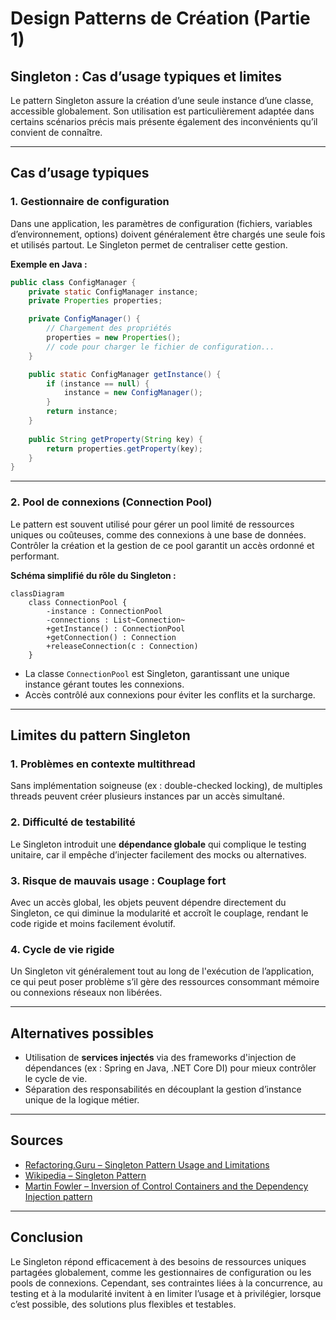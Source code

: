 # Design Patterns de Création (Partie 1)  
## Singleton : Cas d’usage typiques et limites

Le pattern Singleton assure la création d’une seule instance d’une classe, accessible globalement. Son utilisation est particulièrement adaptée dans certains scénarios précis mais présente également des inconvénients qu’il convient de connaître.

---

## Cas d’usage typiques

### 1. Gestionnaire de configuration

Dans une application, les paramètres de configuration (fichiers, variables d’environnement, options) doivent généralement être chargés une seule fois et utilisés partout. Le Singleton permet de centraliser cette gestion.

**Exemple en Java :**

```java
public class ConfigManager {
    private static ConfigManager instance;
    private Properties properties;

    private ConfigManager() {
        // Chargement des propriétés
        properties = new Properties();
        // code pour charger le fichier de configuration...
    }

    public static ConfigManager getInstance() {
        if (instance == null) {
            instance = new ConfigManager();
        }
        return instance;
    }
    
    public String getProperty(String key) {
        return properties.getProperty(key);
    }
}
```

---

### 2. Pool de connexions (Connection Pool)

Le pattern est souvent utilisé pour gérer un pool limité de ressources uniques ou coûteuses, comme des connexions à une base de données. Contrôler la création et la gestion de ce pool garantit un accès ordonné et performant.

**Schéma simplifié du rôle du Singleton :**

```mermaid
classDiagram
    class ConnectionPool {
        -instance : ConnectionPool
        -connections : List~Connection~
        +getInstance() : ConnectionPool
        +getConnection() : Connection
        +releaseConnection(c : Connection)
    }
```

- La classe `ConnectionPool` est Singleton, garantissant une unique instance gérant toutes les connexions.  
- Accès contrôlé aux connexions pour éviter les conflits et la surcharge.

---

## Limites du pattern Singleton

### 1. Problèmes en contexte multithread

Sans implémentation soigneuse (ex : double-checked locking), de multiples threads peuvent créer plusieurs instances par un accès simultané.

### 2. Difficulté de testabilité

Le Singleton introduit une **dépendance globale** qui complique le testing unitaire, car il empêche d’injecter facilement des mocks ou alternatives.

### 3. Risque de mauvais usage : Couplage fort

Avec un accès global, les objets peuvent dépendre directement du Singleton, ce qui diminue la modularité et accroît le couplage, rendant le code rigide et moins facilement évolutif.

### 4. Cycle de vie rigide

Un Singleton vit généralement tout au long de l'exécution de l’application, ce qui peut poser problème s’il gère des ressources consommant mémoire ou connexions réseaux non libérées.

---

## Alternatives possibles

- Utilisation de **services injectés** via des frameworks d'injection de dépendances (ex : Spring en Java, .NET Core DI) pour mieux contrôler le cycle de vie.  
- Séparation des responsabilités en découplant la gestion d’instance unique de la logique métier.  

---

## Sources

- [Refactoring.Guru – Singleton Pattern Usage and Limitations](https://refactoring.guru/design-patterns/singleton)  
- [Wikipedia – Singleton Pattern](https://en.wikipedia.org/wiki/Singleton_pattern#Usage)  
- [Martin Fowler – Inversion of Control Containers and the Dependency Injection pattern](https://martinfowler.com/articles/injection.html)

---

## Conclusion

Le Singleton répond efficacement à des besoins de ressources uniques partagées globalement, comme les gestionnaires de configuration ou les pools de connexions. Cependant, ses contraintes liées à la concurrence, au testing et à la modularité invitent à en limiter l’usage et à privilégier, lorsque c’est possible, des solutions plus flexibles et testables.